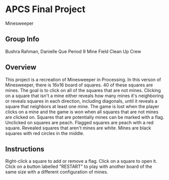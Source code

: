 # APCS Final Project
Minesweeper
## Group Info
Bushra Rahman, Danielle Que
Period 9
Mine Field Clean Up Crew
## Overview
This project is a recreation of Minesweeper in Processing. In this verson of Minesweeper, there is 16x16 board of squares. 40 of these squares are mines. The goal is to click on all of the squares that are not mines. Clicking on a square that isn't a mine either reveals how many mines it's neighboring or reveals squares in each direction, including diagonals, until it reveals a square that neighbors at least one mine. The game is lost when the player clicks on a mine and the game is won when all squares that are not mines are clicked on. Squares that are potentially mines can be marked with a flag.
Unclicked on squares are peach. Flagged squares are peach with a red square. Revealed squares that aren't mines are white. Mines are black squares with red circles in the middle.
## Instructions
Right-click a square to add or remove a flag.
Click on a square to open it.
Click on a button labelled "RESTART" to play with another board of the same size with a different configuration of mines.